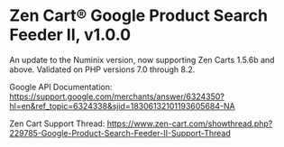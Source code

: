 # Zen Cart&reg; Google Product Search Feeder II, v1.0.0
An update to the Numinix version, now supporting Zen Carts 1.5.6b and above.  Validated on PHP versions 7.0 through 8.2.

Google API Documentation: https://support.google.com/merchants/answer/6324350?hl=en&ref_topic=6324338&sjid=18306132101193605684-NA

Zen Cart Support Thread: https://www.zen-cart.com/showthread.php?229785-Google-Product-Search-Feeder-II-Support-Thread
